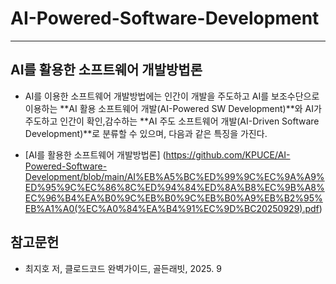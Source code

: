 # AI-Powered-Software-Development
---
## AI를 활용한 소프트웨어 개발방법론
* AI를 이용한 소프트웨어 개발방법에는 인간이 개발을 주도하고 AI를 보조수단으로 이용하는 **AI 활용 소프트웨어 개발(AI-Powered SW Development)**와 AI가 주도하고 인간이 확인,감수하는 **AI 주도 소프트웨어 개발(AI-Driven Software Development)**로 분류할 수 있으며, 다음과 같은 특징을 가진다.

   
  
* [AI를 활용한 소프트웨어 개발방법론] (https://github.com/KPUCE/AI-Powered-Software-Development/blob/main/AI%EB%A5%BC%ED%99%9C%EC%9A%A9%ED%95%9C%EC%86%8C%ED%94%84%ED%8A%B8%EC%9B%A8%EC%96%B4%EA%B0%9C%EB%B0%9C%EB%B0%A9%EB%B2%95%EB%A1%A0(%EC%A0%84%EA%B4%91%EC%9D%BC20250929).pdf)

## 참고문헌
   * 최지호 저, 클로드코드 완벽가이드, 골든래빗, 2025. 9
